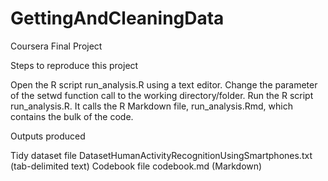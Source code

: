 # GettingAndCleaningData
Coursera Final Project

Steps to reproduce this project

Open the R script run_analysis.R using a text editor.
Change the parameter of the setwd function call to the working directory/folder.
Run the R script run_analysis.R. It calls the R Markdown file, run_analysis.Rmd, which contains the bulk of the code.


Outputs produced

Tidy dataset file DatasetHumanActivityRecognitionUsingSmartphones.txt (tab-delimited text)
Codebook file codebook.md (Markdown)
